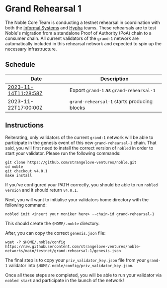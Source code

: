 # Grand Rehearsal 1

The Noble Core Team is conducting a testnet rehearsal in coordination with both the [Informal Systems](https://informal.systems) and [Hypha](https://hypha.coop) teams. These rehearsals are to test Noble's migration from a standalone Proof of Authority (PoA) chain to a consumer chain. All current validators of the `grand-1` network are automatically included in this rehearsal network and expected to spin up the necessary infrastructure.

## Schedule

| Date                                                                             | Description                                 |
|----------------------------------------------------------------------------------|---------------------------------------------|
| [2023-11-14T11:28:58Z](https://testnet.mintscan.io/noble-testnet/blocks/3910193) | Export `grand-1` as `grand-rehearsal-1`     |
| 2023-11-22T17:00:00Z                                                             | `grand-rehearsal-1` starts producing blocks |

## Instructions

Reiterating, only validators of the current `grand-1` network will be able to participate in the genesis event of this new `grand-rehearsal-1` chain. That said, you will first need to install the correct version of `nobled` in order to start your validator. Please run the following commands:

```shell
git clone https://github.com/strangelove-ventures/noble.git
cd noble
git checkout v4.0.1
make install
```

If you've configured your PATH correctly, you should be able to run `nobled version` and it should return `v4.0.1`.

Next, you will want to initialise your validators home directory with the following command:

```shell
nobled init <insert your moniker here> --chain-id grand-rehearsal-1
```

This should create the `$HOME/.noble` directory.

After, you can copy the correct `genesis.json` file:

```shell
wget -P $HOME/.noble/config https://raw.githubusercontent.com/strangelove-ventures/noble-networks/main/testnet/grand-rehearsal-1/genesis.json
```

The final step is to copy your `priv_validator_key.json` file from your `grand-1` validator into `$HOME/.noble/config/priv_validator_key.json`.

Once all these steps are completed, you will be able to run your validator via `nobled start` and participate in the launch of the network!

